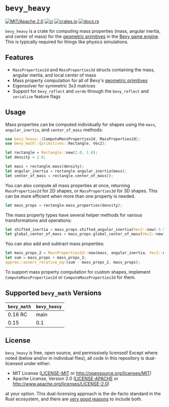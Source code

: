 # `bevy_heavy`

[![MIT/Apache 2.0](https://img.shields.io/badge/license-MIT%2FApache-blue.svg)](https://github.com/Jondolf/bevy_heavy#license)
[![ci](https://github.com/Jondolf/bevy_heavy/actions/workflows/ci.yml/badge.svg?branch=main)](https://github.com/Jondolf/bevy_heavy/actions/workflows/ci.yml)
[![crates.io](https://img.shields.io/crates/v/bevy_heavy?label=crates.io)](https://crates.io/crates/bevy_heavy)
[![docs.rs](https://img.shields.io/docsrs/bevy_heavy?label=docs.rs)](https://docs.rs/bevy_heavy)

`bevy_heavy` is a crate for computing mass properties (mass, angular inertia, and center of mass)
for the [geometric primitives] in the [Bevy game engine][Bevy]. This is typically required
for things like physics simulations.

[geometric primitives]: https://docs.rs/bevy/latest/bevy/math/primitives/index.html
[Bevy]: https://bevyengine.org

## Features

- `MassProperties2d` and `MassProperties3d` structs containing the mass, angular inertia, and local center of mass
- Mass property computation for all of Bevy's [geometric primitives]
- Eigensolver for symmetric 3x3 matrices
- Support for `bevy_reflect` and `serde` through the `bevy_reflect` and `serialize` feature flags

## Usage

Mass properties can be computed individually for shapes using the `mass`, `angular_inertia`,
and `center_of_mass` methods:

```rust
use bevy_heavy::{ComputeMassProperties2d, MassProperties2d};
use bevy_math::{primitives::Rectangle, Vec2};

let rectangle = Rectangle::new(2.0, 1.0);
let density = 2.0;

let mass = rectangle.mass(density);
let angular_inertia = rectangle.angular_inertia(mass);
let center_of_mass = rectangle.center_of_mass();
```

You can also compute all mass properties at once, returning `MassProperties2d` for 2D shapes,
or `MassProperties3d` for 3D shapes. This can be more efficient when more than one property is needed.

```rust
let mass_props = rectangle.mass_properties(density);
```

The mass property types have several helper methods for various transformations and operations:

```rust
let shifted_inertia = mass_props.shifted_angular_inertia(Vec2::new(-3.5, 1.0));
let global_center_of_mass = mass_props.global_center_of_mass(Vec2::new(5.0, 7.5));
```

You can also add and subtract mass properties:

```rust
let mass_props_2 = MassProperties2d::new(mass, angular_inertia, Vec2::new(0.0, 1.0));
let sum = mass_props + mass_props_2;
approx::assert_relative_eq!(sum - mass_props_2, mass_props);
```

To support mass property computation for custom shapes, implement `ComputeMassProperties2d`
or `ComputeMassProperties3d` for them.

## Supported `bevy_math` Versions

| `bevy_math` | `bevy_heavy` |
| ----------- | ------------ |
| 0.16 RC     | main         |
| 0.15        | 0.1          |

## License

`bevy_heavy` is free, open source, and permissively licensed! Except where noted (below and/or in individual files),
all code in this repository is dual-licensed under either:

- MIT License ([LICENSE-MIT](/LICENSE-MIT) or <http://opensource.org/licenses/MIT>)
- Apache License, Version 2.0 ([LICENSE-APACHE](/LICENSE-APACHE) or <http://www.apache.org/licenses/LICENSE-2.0>)

at your option. This dual-licensing approach is the de-facto standard in the Rust ecosystem,
and there are [very good reasons](https://github.com/bevyengine/bevy/issues/2373) to include both.
